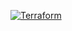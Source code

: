 [![Terraform](https://github.com/AndrzejOlender/terraform-hetzner/actions/workflows/terraform.yml/badge.svg)](https://github.com/AndrzejOlender/terraform-hetzner/actions/workflows/terraform.yml)
